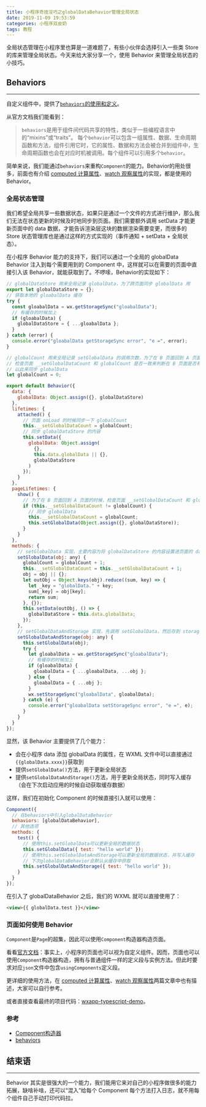 ```yaml
---
title: 小程序奇技淫巧之globalDataBehavior管理全局状态
date: 2019-11-09 19:53:59
categories: 小程序双皮奶
tags: 教程
---
```

全局状态管理在小程序里也算是一道难题了，有些小伙伴会选择引入一些类 Store 的库来管理全局状态。今天来给大家分享一个，使用 Behavior 来管理全局状态的小技巧。
<!--more-->

## Behaviors
---
自定义组件中，提供了[`behaviors`的使用和定义](https://developers.weixin.qq.com/miniprogram/dev/framework/custom-component/behaviors.html)。

从官方文档我们能看到：
> `behaviors`是用于组件间代码共享的特性，类似于一些编程语言中的“mixins”或“traits”。
> 每个`behavior`可以包含一组属性、数据、生命周期函数和方法，组件引用它时，它的属性、数据和方法会被合并到组件中，生命周期函数也会在对应时机被调用。每个组件可以引用多个`behavior`。

简单来说，我们能通过`behaviors`来重构`Component`的能力。Behavior的用处很多，前面也有介绍 [computed 计算属性](https://godbasin.github.io/2018/12/23/wxapp-computed/)、[watch 观察属性](https://godbasin.github.io/2018/12/26/wxapp-watch/)的实现，都是使用的 Behavior。

### 全局状态管理
我们希望全局共享一些数据状态，如果只是通过一个文件的方式进行维护，那么我们无法在状态更新的时候及时地同步到页面。我们需要额外调用 setData 才能更新页面中的 data 数据，才能告诉渲染层这块的数据渲染需要变更，而很多的 Store 状态管理库也是通过这样的方式实现的（事件通知 + setData + 全局状态）。

在小程序 Behavior 能力的支持下，我们可以通过一个全局的 globalData Behavior 注入到每个需要用到的 Component 中，这样就可以在需要的页面中直接引入该 Behavior，就能获取到了。不啰嗦，Behavior的实现如下：

``` js
// globalDataStore 用来全局记录 globalData，为了跨页面同步 globalData 用
export let globalDataStore = {};
// 获取本地的 gloabalData 缓存
try {
  const gloabalData = wx.getStorageSync("gloabalData");
  // 有缓存的时候加上
  if (gloabalData) {
    globalDataStore = { ...gloabalData };
  }
} catch (error) {
  console.error("gloabalData getStorageSync error", "e =", error);
}

// globalCount 用来全局记录 setGlobalData 的调用次数，为了在 B 页面回到 A 页面的时候，
// 检查页面 __setGlobalDataCount 和 globalCount 是否一致来判断在 B 页面是否有 setGlobalData,
// 以此来同步 globalData
let globalCount = 0;

export default Behavior({
  data: {
    globalData: Object.assign({}, globalDataStore)
  },
  lifetimes: {
    attached() {
      // 页面 onLoad 的时候同步一下 globalCount
      this.__setGlobalDataCount = globalCount;
      // 同步 globalDataStore 的内容
      this.setData({
        globalData: Object.assign(
          {},
          this.data.globalData || {},
          globalDataStore
        )
      });
    }
  },
  pageLifetimes: {
    show() {
      // 为了在 B 页面回到 A 页面的时候，检查页面 __setGlobalDataCount 和 globalCount 是否一致来判断在 B 页面是否有 setGlobalData
      if (this.__setGlobalDataCount != globalCount) {
        // 同步 globalData
        this.__setGlobalDataCount = globalCount;
        this.setGlobalData(Object.assign({}, globalDataStore));
      }
    }
  },
  methods: {
    // setGlobalData 实现，主要内容为将 globalDataStore 的内容设置进页面的 data 的 globalData 属性中。
    setGlobalData(obj: any) {
      globalCount = globalCount + 1;
      this.__setGlobalDataCount = this.__setGlobalDataCount + 1;
      obj = obj || {};
      let outObj = Object.keys(obj).reduce((sum, key) => {
        let _key = "globalData." + key;
        sum[_key] = obj[key];
        return sum;
      }, {});
      this.setData(outObj, () => {
        globalDataStore = this.data.globalData;
      });
    },
    // setGlobalDataAndStorage 实现，先调用 setGlobalData，然后存到 storage 里
    setGlobalDataAndStorage(obj: any) {
      this.setGlobalData(obj);
      try {
        let gloabalData = wx.getStorageSync("gloabalData");
        // 有缓存的时候加上
        if (gloabalData) {
          gloabalData = { ...gloabalData, ...obj };
        } else {
          gloabalData = { ...obj };
        }
        wx.setStorageSync("gloabalData", gloabalData);
      } catch (e) {
        console.error("gloabalData setStorageSync error", "e =", e);
      }
    }
  }
});
```

显然，该 Behavior 主要提供了几个能力：  
- 会在小程序 data 添加 globalData 的属性，在 WXML 文件中可以直接通过`{{globalData.xxxx}}`获取到
- 提供`setGlobalData()`方法，用于更新全局状态
- 提供`setGlobalDataAndStorage()`方法，用于更新全局状态，同时写入缓存（会在下次启动应用的时候自动获取缓存数据）

这样，我们在初始化 Component 的时候直接引入就可以使用：

``` js
Component({
  // 在behaviors中引入globalDataBehavior
  behaviors: [globalDataBehavior],
  // 其他选项
  methods: {
    test() {
      // 使用this.setGlobalData可以更新全局的数据状态
      this.setGlobalData({ test: "hello world" });
      // 使用this.setGlobalDataAndStorage可以更新全局的数据状态，并写入缓存
      // 下次globalDataBehavior会默认从缓存中获取
      this.setGlobalDataAndStorage({ test: "hello world" });
    }
  }
});
```

在引入了 globalDataBehavior 之后，我们的 WXML 就可以直接使用了：

``` html
<view>{{ globalData.test }}</view>
```

### 页面如何使用 Behavior
`Component`是`Page`的超集，因此可以使用`Component`构造器构造页面。

看看[官方文档](https://developers.weixin.qq.com/miniprogram/dev/framework/custom-component/component.html)：事实上，小程序的页面也可以视为自定义组件。因而，页面也可以使用`Component`构造器构造，拥有与普通组件一样的定义段与实例方法。但此时要求对应`json`文件中包含`usingComponents`定义段。

更详细的使用方法，在 [computed 计算属性](https://godbasin.github.io/2018/12/23/wxapp-computed/)、[watch 观察属性](https://godbasin.github.io/2018/12/26/wxapp-watch/)两篇文章中也有描述，大家可以自行参考。

或者直接查看最终的项目代码：[wxapp-typescript-demo](https://github.com/godbasin/wxapp-typescript-demo)。

### 参考
- [Component构造器](https://developers.weixin.qq.com/miniprogram/dev/framework/custom-component/component.html)
- [behaviors](https://developers.weixin.qq.com/miniprogram/dev/framework/custom-component/behaviors.html)

## 结束语
---
Behavior 其实是很强大的一个能力，我们能用它来对自己的小程序做很多的能力拓展，缺啥补啥，还可以“混入”给每个 Component 每个方法打入日志，就不用每个组件自己手动打印代码拉。